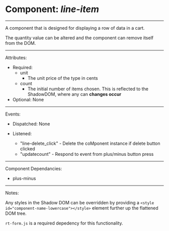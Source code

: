 # Component: *line-item* #

---

A component that is designed for displaying a row of data in a cart.

The quantity value can be altered and the component can remove itself from the DOM.

---

Attributes:
- Required:
    - unit
        - The unit price of the type in cents
    - count
        - The initial number of items chosen. This is reflected to the ShadowDOM, where any can **changes occur**
- Optional: None

---

Events:
- Dispatched: None  
  
- Listened:
    - "line-delete_click" - Delete the coMponent instance if delete button clicked
    - "updatecount" - Respond to event from plus/minus button press

---

Component Dependancies: 
- plus-minus

---

Notes:  
  
Any styles in the Shadow DOM can be overridden by providing a `<style id="component-name-lowercase"></style>` element further up the flattened DOM tree.  
  
`rt-form.js` is a required depedency for this functionality.
